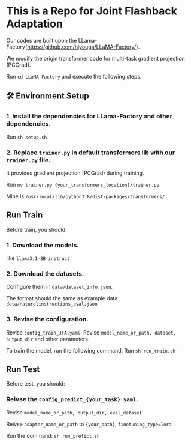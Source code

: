 # This is a Repo for Joint Flashback Adaptation
Our codes are built upon the LLama-Factory{https://github.com/hiyouga/LLaMA-Factory/}.

We modify the origin transformer code for multi-task gradient projection (PCGrad).

Run `cd LLaMA-Factory` and execute the following steps.

## 🛠️ Environment Setup
### 1. Install the dependencies for LLama-Factory and other dependencies.
Run `sh setup.sh`
### 2. Replace `trainer.py` in default transformers lib with our `trainer.py` file. 
It provides gradient projection (PCGrad) during training.

Run `mv trainer.py {your_transformers_location}/trainer.py`. 

Mine is `/usr/local/lib/python3.8/dist-packages/transformers/`

## Run Train
Before train, you should:
### 1. Download the models.
like `llama3.1-8B-instruct`
### 2. Download the datasets.
Configure them in `data/dataset_info.json`. 

The format should the same as example data `data/naturalinstructions_eval.json`
### 3. Revise the configuration.
Revise `config_train_JFA.yaml`. Revise `model_name_or_path, dataset, output_dir` and other parameters.

To train the model, run the following command:
Run `sh run_train.sh`

## Run Test
Before test, you should:
### Reivse the `config_predict_{your_task}.yaml`. 
Revise `model_name_or_path, output_dir, eval_dataset`. 

Reivse `adapter_name_or_path` to `{your_path}`, `finetuning_type=lora`

Run the command: `sh run_prefict.sh`